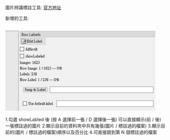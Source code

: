 圖片辨識標註工具:
[官方地址](https://github.com/tzutalin/labelImg)

新增的工具:

![](./LabelImgAdd.jpg)

1.勾選 showLabled 後 (按 A 選擇前一張 / D 選擇後一張) 可以直接顯示(前 / 後)一張標註過的圖片
2.顯示目前的資料夾中共有幾張(圖片 / 標註過的檔案)
3.顯示目前的(圖片 / 標註過的檔案)順序以及百分比
4.可直接跳到第 N 個標註過的檔案

